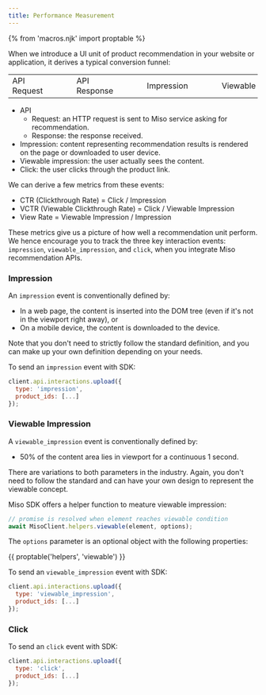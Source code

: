```yaml
---
title: Performance Measurement
---
```


{% from 'macros.njk' import proptable %}

When we introduce a UI unit of product recommendation in your website or application, it derives a typical conversion funnel:

<table class="miso-diagram">
  <tr>
    <td>
      <div class="box">
        API Request
      </div>
    </td>
    <td>
      <div style="min-width: 36px;"></div>
      <span class="line hor"></span>
      <span class="arrow right"></span>
    </td>
    <td>
      <div class="box">
        API Response
      </div>
    </td>
    <td>
      <div style="min-width: 36px;"></div>
      <span class="line hor"></span>
      <span class="arrow right"></span>
    </td>
    <td>
      <div class="box">
        Impression
      </div>
    </td>
    <td>
      <div style="min-width: 36px;"></div>
      <span class="line hor"></span>
      <span class="arrow right"></span>
    </td>
    <td>
      <div class="box">
        Viewable
      </div>
    </td>
    <td>
      <div style="min-width: 36px;"></div>
      <span class="line hor"></span>
      <span class="arrow right"></span>
    </td>
    <td>
      <div class="box">
        Click
      </div>
    </td>
  </tr>
</table>

* API
  * Request: an HTTP request is sent to Miso service asking for recommendation.
  * Response: the response received.
* Impression: content representing recommendation results is rendered on the page or downloaded to user device.
* Viewable impression: the user actually sees the content.
* Click: the user clicks through the product link.

We can derive a few metrics from these events:

* CTR (Clickthrough Rate) = Click / Impression
* VCTR (Viewable Clickthrough Rate) = Click / Viewable Impression
* View Rate = Viewable Impression / Impression

These metrics give us a picture of how well a recommendation unit perform. We hence encourage you to track the three key interaction events: `impression`, `viewable_impression`, and `click`, when you integrate Miso recommendation APIs.

### Impression

An `impression` event is conventionally defined by:

* In a web page, the content is inserted into the DOM tree (even if it's not in the viewport right away), or
* On a mobile device, the content is downloaded to the device.

Note that you don't need to strictly follow the standard definition, and you can make up your own definition depending on your needs.

To send an `impression` event with SDK:

```js
client.api.interactions.upload({
  type: 'impression',
  product_ids: [...]
});
```

### Viewable Impression

A `viewable_impression` event is conventionally defined by:

* 50% of the content area lies in viewport for a continuous 1 second.

There are variations to both parameters in the industry. Again, you don't need to follow the standard and can have your own design to represent the viewable concept.

Miso SDK offers a helper function to meature viewable impression:

```js
// promise is resolved when element reaches viewable condition
await MisoClient.helpers.viewable(element, options);
```

The `options` parameter is an optional object with the following properties:

{{ proptable('helpers', 'viewable') }}

To send an `viewable_impression` event with SDK:

```js
client.api.interactions.upload({
  type: 'viewable_impression',
  product_ids: [...]
});
```

### Click

To send an `click` event with SDK:

```js
client.api.interactions.upload({
  type: 'click',
  product_ids: [...]
});
```
